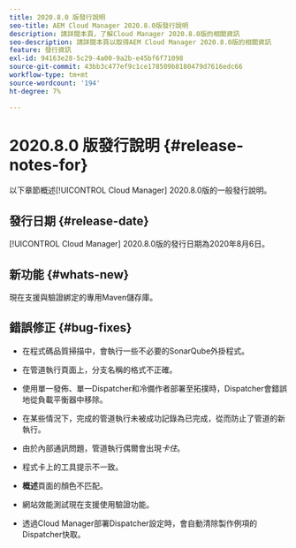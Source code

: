 ```yaml
---
title: 2020.8.0 版發行說明
seo-title: AEM Cloud Manager 2020.8.0版發行說明
description: 請詳閱本頁，了解Cloud Manager 2020.8.0版的相關資訊
seo-description: 請詳閱本頁以取得AEM Cloud Manager 2020.8.0版的相關資訊
feature: 發行資訊
exl-id: 94163e28-5c29-4a00-9a2b-e45bf6f71098
source-git-commit: 43bb3c477ef9c1ce178509b8180479d7616edc66
workflow-type: tm+mt
source-wordcount: '194'
ht-degree: 7%

---
```


# 2020.8.0 版發行說明 {#release-notes-for}

以下章節概述[!UICONTROL Cloud Manager] 2020.8.0版的一般發行說明。

## 發行日期 {#release-date}

[!UICONTROL Cloud Manager] 2020.8.0版的發行日期為2020年8月6日。

## 新功能 {#whats-new}

現在支援與驗證綁定的專用Maven儲存庫。

## 錯誤修正 {#bug-fixes}

* 在程式碼品質掃描中，會執行一些不必要的SonarQube外掛程式。

* 在管道執行頁面上，分支名稱的格式不正確。

* 使用單一發佈、單一Dispatcher和冷備作者部署至拓撲時，Dispatcher會錯誤地從負載平衡器中移除。

* 在某些情況下，完成的管道執行未被成功記錄為已完成，從而防止了管道的新執行。

* 由於內部通訊問題，管道執行偶爾會出現&#x200B;*卡住*。

* 程式卡上的工具提示不一致。

* **概述**&#x200B;頁面的顏色不匹配。

* 網站效能測試現在支援使用驗證功能。

* 透過Cloud Manager部署Dispatcher設定時，會自動清除製作例項的Dispatcher快取。
